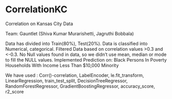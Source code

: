 # CorrelationKC
Correlation on Kansas City Data

Team: Gauntlet
(Shiva Kumar Murarishetti,
Jagruthi Bobbala)


Data has divided into Train(80%), Test(20%).
Data is classified into Numerical, categorical.
Filtered Data based on correlation values >0.3 and <-0.3.
No Null values found in data, so we didn’t use mean, median or mode to fill the NULL values.
Implemented Prediction on:
  Black Persons In Poverty
  Households With Income Less Than $10,000
  Minority


We have used :
  Corr()-correlation,
  LabelEncoder,
  le.fit_transform,
  LinearRegression,
  train_test_split,
  DecisionTreeRegressor,
  RandomForestRegressor,
  GradientBoostingRegressor,
  accuracy_score,
  r2_score
